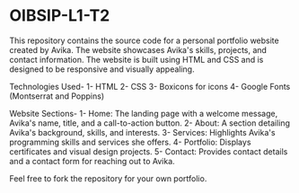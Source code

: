 # OIBSIP-L1-T2
This repository contains the source code for a personal portfolio website created by Avika. The website showcases Avika's skills, projects, and contact information. The website is built using HTML and CSS and is designed to be responsive and visually appealing.

Technologies Used-
1- HTML
2- CSS
3- Boxicons for icons
4- Google Fonts (Montserrat and Poppins)

Website Sections-
1- Home: The landing page with a welcome message, Avika's name, title, and a call-to-action button.
2- About: A section detailing Avika's background, skills, and interests.
3- Services: Highlights Avika's programming skills and services she offers.
4- Portfolio: Displays certificates and visual design projects.
5- Contact: Provides contact details and a contact form for reaching out to Avika.

Feel free to fork the repository for your own portfolio.
